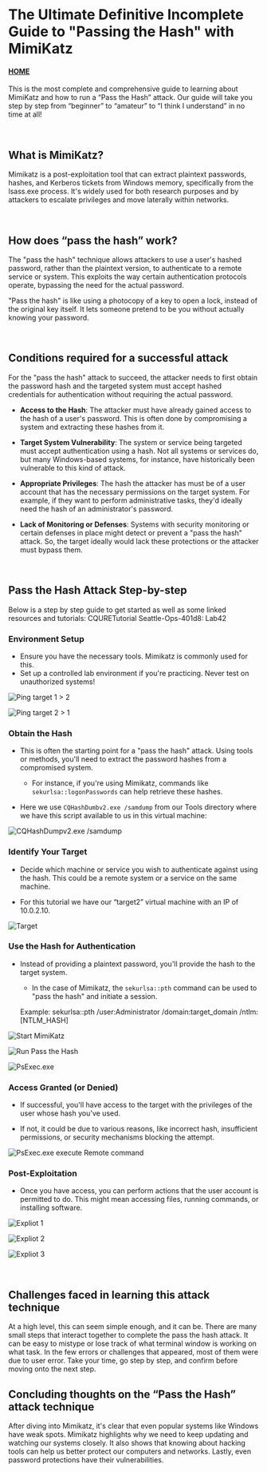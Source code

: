 # The Ultimate Definitive Incomplete Guide to "Passing the Hash" with MimiKatz

#### [HOME](https://cesarderio.github.io/reading-notes/)

This is the most complete and comprehensive guide to learning about MimiKatz and how to run a “Pass the Hash” attack. Our guide will take you step by step from “beginner” to “amateur” to “I think I understand” in no time at all!

<br>

## What is MimiKatz?

Mimikatz is a post-exploitation tool that can extract plaintext passwords, hashes, and Kerberos tickets from Windows memory, specifically from the lsass.exe process. It's widely used for both research purposes and by attackers to escalate privileges and move laterally within networks.

<br>

## How does “pass the hash” work?

The "pass the hash" technique allows attackers to use a user's hashed password, rather than the plaintext version, to authenticate to a remote service or system. This exploits the way certain authentication protocols operate, bypassing the need for the actual password.

"Pass the hash" is like using a photocopy of a key to open a lock, instead of the original key itself. It lets someone pretend to be you without actually knowing your password.

<br>

## Conditions required for a successful attack

For the "pass the hash" attack to succeed, the attacker needs to first obtain the password hash and the targeted system must accept hashed credentials for authentication without requiring the actual password.

* **Access to the Hash**: The attacker must have already gained access to the hash of a user's password. This is often done by compromising a system and extracting these hashes from it.

* **Target System Vulnerability**: The system or service being targeted must accept authentication using a hash. Not all systems or services do, but many Windows-based systems, for instance, have historically been vulnerable to this kind of attack.

* **Appropriate Privileges**: The hash the attacker has must be of a user account that has the necessary permissions on the target system. For example, if they want to perform administrative tasks, they'd ideally need the hash of an administrator's password.

* **Lack of Monitoring or Defenses**: Systems with security monitoring or certain defenses in place might detect or prevent a "pass the hash" attack. So, the target ideally would lack these protections or the attacker must bypass them.

<br>

## Pass the Hash Attack Step-by-step

Below is a step by step guide to get started as well as some linked resources and tutorials:
CQURETutorial  Seattle-Ops-401d8: Lab42

### Environment Setup

* Ensure you have the necessary tools. Mimikatz is commonly used for this.
* Set up a controlled lab environment if you're practicing. Never test on unauthorized systems!

![Ping target 1 > 2](../assets/img/ping1lab42.png)

![Ping target 2 > 1](../assets/img/ping2lab42.png)

### Obtain the Hash

* This is often the starting point for a "pass the hash" attack. Using tools or methods, you'll need to extract the password hashes from a compromised system.

  * For instance, if you're using Mimikatz, commands like `sekurlsa::logonPasswords` can help retrieve these hashes.

* Here we use `CQHashDumbv2.exe /samdump` from our Tools directory where we have this script available to us in this virtual machine:

![CQHashDumpv2.exe /samdump](../assets/img/cqhashdumplab42.png)

### Identify Your Target

* Decide which machine or service you wish to authenticate against using the hash. This could be a remote system or a service on the same machine.

* For this tutorial we have our “target2” virtual machine with an IP of 10.0.2.10.

![Target](../assets/img/targetlab42.png)

### Use the Hash for Authentication

* Instead of providing a plaintext password, you'll provide the hash to the target system.

  * In the case of Mimikatz, the `sekurlsa::pth` command can be used to "pass the hash" and initiate a session.

   Example:  sekurlsa::pth /user:Administrator /domain:target_domain /ntlm:[NTLM_HASH]

![Start MimiKatz](../assets/img/mimikatz1lab42.png)

![Run Pass the Hash](../assets/img/mimikatz2lab42.png)

![PsExec.exe](../assets/img/psexeclab42.png)

### Access Granted (or Denied)

* If successful, you'll have access to the target with the privileges of the user whose hash you've used.

* If not, it could be due to various reasons, like incorrect hash, insufficient permissions, or security mechanisms blocking the attempt.

![PsExec.exe execute Remote command](../assets/img/psexec2lab42.png)

### Post-Exploitation

* Once you have access, you can perform actions that the user account is permitted to do. This might mean accessing files, running commands, or installing software.

![Expliot 1](../assets/img/expliot1lab42.png)

![Expliot 2](../assets/img/expliot2lab42.png)

![Expliot 3](../assets/img/expliot3lab42.png)

<br>

## Challenges faced in learning this attack technique

At a high level, this can seem simple enough, and it can be. There are many small steps that interact together to complete the pass the hash attack. It can be easy to mistype or lose track of what terminal window is working on what task. In the few errors or challenges that appeared, most of them were due to user error. Take your time, go step by step, and confirm before moving onto the next step.

## Concluding thoughts on the “Pass the Hash” attack technique

After diving into Mimikatz, it's clear that even popular systems like Windows have weak spots. Mimikatz highlights why we need to keep updating and watching our systems closely. It also shows that knowing about hacking tools can help us better protect our computers and networks. Lastly, even password protections have their vulnerabilities.
